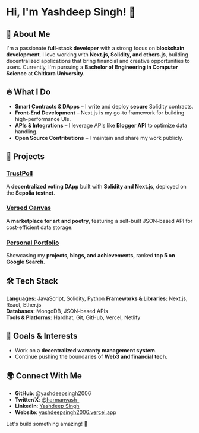 # Hi, I'm Yashdeep Singh! 👋

## 🚀 About Me
I'm a passionate **full-stack developer** with a strong focus on **blockchain development**. I love working with **Next.js, Solidity, and ethers.js**, building decentralized applications that bring financial and creative opportunities to users. Currently, I'm pursuing a **Bachelor of Engineering in Computer Science** at **Chitkara University**.

## 🔥 What I Do
- **Smart Contracts & DApps** – I write and deploy **secure** Solidity contracts.
- **Front-End Development** – Next.js is my go-to framework for building high-performance UIs.
- **APIs & Integrations** – I leverage APIs like **Blogger API** to optimize data handling.
- **Open Source Contributions** – I maintain and share my work publicly.

## 📌 Projects
### [TrustPoll](https://github.com/YashdeepSingh-99/trustpoll)
A **decentralized voting DApp** built with **Solidity and Next.js**, deployed on the **Sepolia testnet**.

### [Versed Canvas](https://versedcanvas.com)
A **marketplace for art and poetry**, featuring a self-built JSON-based API for cost-efficient data storage.

### [Personal Portfolio](https://yashdeep-singh.dev)
Showcasing my **projects, blogs, and achievements**, ranked **top 5 on Google Search**.

## 🛠️ Tech Stack
**Languages:** JavaScript, Solidity, Python
**Frameworks & Libraries:** Next.js, React, Ether.js  
**Databases:** MongoDB, JSON-based APIs  
**Tools & Platforms:** Hardhat, Git, GitHub, Vercel, Netlify

## 🎯 Goals & Interests
- Work on a **decentralized warranty management system**.
- Continue pushing the boundaries of **Web3 and financial tech**.

## 🌍 Connect With Me
- **GitHub**: [@yashdeepsingh2006](https://github.com/yashdeepsingh-2006)
- **Twitter/X**: [@harmanyash_](https://x.com/harmanyash_)
- **LinkedIn**: [Yashdeep Singh](https://www.linkedin.com/in/yashdeep-singh-887a08245/)
- **Website**: [yashdeepsingh2006.vercel.app](https://yashdeepsingh2006.vercel.app/)

Let's build something amazing! 🚀
